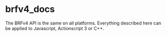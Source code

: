 # brfv4_docs
The BRFv4 API is the same on all platforms. Everything described here can be applied to Javascript, Actionscript 3 or C++.
